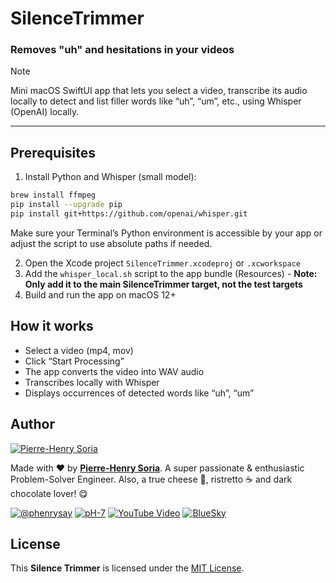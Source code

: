 # SilenceTrimmer

### Removes "uh" and hesitations in your videos

> [!Note]
> Mini macOS SwiftUI app that lets you select a video, transcribe its audio locally to detect and list filler words like “uh”, “um”, etc., using Whisper (OpenAI) locally.

---

## Prerequisites

1. Install Python and Whisper (small model):

```bash
brew install ffmpeg
pip install --upgrade pip
pip install git+https://github.com/openai/whisper.git
```

Make sure your Terminal’s Python environment is accessible by your app or adjust the script to use absolute paths if needed.

2. Open the Xcode project `SilenceTrimmer.xcodeproj` or `.xcworkspace`
3. Add the `whisper_local.sh` script to the app bundle (Resources) - **Note: Only add it to the main SilenceTrimmer target, not the test targets**
4. Build and run the app on macOS 12+

## How it works
* Select a video (mp4, mov)
* Click “Start Processing”
* The app converts the video into WAV audio
* Transcribes locally with Whisper
* Displays occurrences of detected words like “uh”, “um”

## Author

[![Pierre-Henry Soria](https://avatars0.githubusercontent.com/u/1325411?s=200)](https://ph7.me "Pierre-Henry Soria, Software Developer")

Made with ❤️ by **[Pierre-Henry Soria](https://pierrehenry.be)**. A super passionate & enthusiastic Problem-Solver Engineer. Also, a true cheese 🧀, ristretto ☕️ and dark chocolate lover! 😋

[![@phenrysay](https://img.shields.io/badge/x-000000?style=for-the-badge&logo=x)](https://x.com/phenrysay "Follow Me on X")  [![pH-7](https://img.shields.io/badge/GitHub-100000?style=for-the-badge&logo=github&logoColor=white)](https://github.com/pH-7 "My GitHub")  [![YouTube Video](https://img.shields.io/badge/YouTube-FF0000?style=for-the-badge&logo=youtube&logoColor=white)](https://youtube.com/@pH7Programming "YouTube SucceedAI Video")  [![BlueSky](https://img.shields.io/badge/BlueSky-00A8E8?style=for-the-badge&logo=bluesky&logoColor=white)](https://bsky.app/profile/pierrehenry.dev "Follow Me on BlueSky")

## License

This **Silence Trimmer** is licensed under the [MIT License](LICENSE.md).

